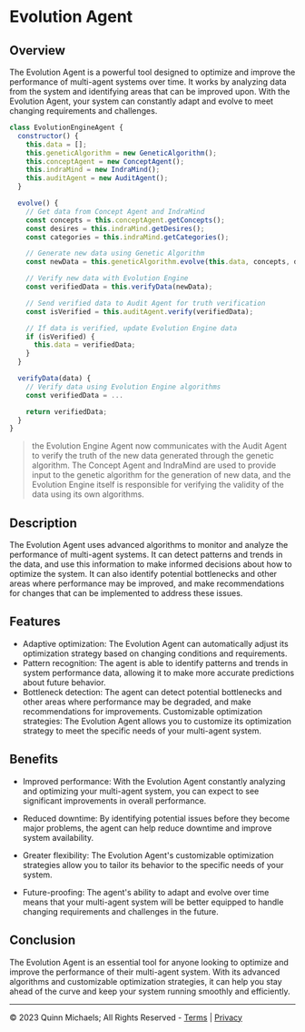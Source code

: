 # Evolution Agent

## Overview

The Evolution Agent is a powerful tool designed to optimize and improve the performance of multi-agent systems over time. It works by analyzing data from the system and identifying areas that can be improved upon. With the Evolution Agent, your system can constantly adapt and evolve to meet changing requirements and challenges.

```js
class EvolutionEngineAgent {
  constructor() {
    this.data = [];
    this.geneticAlgorithm = new GeneticAlgorithm();
    this.conceptAgent = new ConceptAgent();
    this.indraMind = new IndraMind();
    this.auditAgent = new AuditAgent();
  }

  evolve() {
    // Get data from Concept Agent and IndraMind
    const concepts = this.conceptAgent.getConcepts();
    const desires = this.indraMind.getDesires();
    const categories = this.indraMind.getCategories();

    // Generate new data using Genetic Algorithm
    const newData = this.geneticAlgorithm.evolve(this.data, concepts, desires, categories);

    // Verify new data with Evolution Engine
    const verifiedData = this.verifyData(newData);

    // Send verified data to Audit Agent for truth verification
    const isVerified = this.auditAgent.verify(verifiedData);

    // If data is verified, update Evolution Engine data
    if (isVerified) {
      this.data = verifiedData;
    }
  }

  verifyData(data) {
    // Verify data using Evolution Engine algorithms
    const verifiedData = ...

    return verifiedData;
  }
}

```

> the Evolution Engine Agent now communicates with the Audit Agent to verify the truth of the new data generated through the genetic algorithm. The Concept Agent and IndraMind are used to provide input to the genetic algorithm for the generation of new data, and the Evolution Engine itself is responsible for verifying the validity of the data using its own algorithms.

## Description

The Evolution Agent uses advanced algorithms to monitor and analyze the performance of multi-agent systems. It can detect patterns and trends in the data, and use this information to make informed decisions about how to optimize the system. It can also identify potential bottlenecks and other areas where performance may be improved, and make recommendations for changes that can be implemented to address these issues.

## Features

- Adaptive optimization: The Evolution Agent can automatically adjust its optimization strategy based on changing conditions and requirements.
- Pattern recognition: The agent is able to identify patterns and trends in system performance data, allowing it to make more accurate predictions about future behavior.
- Bottleneck detection: The agent can detect potential bottlenecks and other areas where performance may be degraded, and make recommendations for improvements.
Customizable optimization strategies: The Evolution Agent allows you to customize its optimization strategy to meet the specific needs of your multi-agent system.

## Benefits
- Improved performance: With the Evolution Agent constantly analyzing and optimizing your multi-agent system, you can expect to see significant improvements in overall performance.

- Reduced downtime: By identifying potential issues before they become major problems, the agent can help reduce downtime and improve system availability.
- Greater flexibility: The Evolution Agent's customizable optimization strategies allow you to tailor its behavior to the specific needs of your system.
- Future-proofing: The agent's ability to adapt and evolve over time means that your multi-agent system will be better equipped to handle changing requirements and challenges in the future.

## Conclusion

The Evolution Agent is an essential tool for anyone looking to optimize and improve the performance of their multi-agent system. With its advanced algorithms and customizable optimization strategies, it can help you stay ahead of the curve and keep your system running smoothly and efficiently.

---

&copy; 2023 Quinn Michaels; All Rights Reserved - [Terms](../terms) | [Privacy](../privacy)
